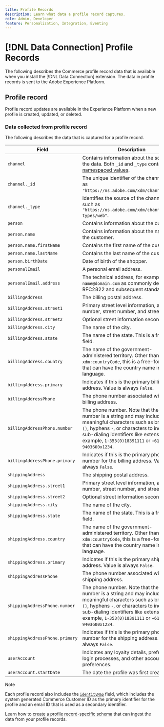 ```yaml
---
title: Profile Records
description: Learn what data a profile record captures.
role: Admin, Developer
feature: Personalization, Integration, Eventing
---
```

# [!DNL Data Connection] Profile Records

The following describes the Commerce profile record data that is available when you install the [!DNL Data Connection] extension. The data in profile records is sent to the Adobe Experience Platform.

## Profile record

Profile record updates are available in the Experience Platform when a new profile is created, updated, or deleted.

### Data collected from profile record

The following describes the data that is captured for a profile record.

|Field|Description|
|---|---|
|`channel`|Contains information about the source of the data. Both `_id` and `_type` contain [namespaced values](https://experienceleague.adobe.com/en/docs/experience-platform/xdm/schema/namespaces).|
|`channel._id`|The unique identifier of the channel, such as `"https://ns.adobe.com/xdm/channels/web"`.|
|`channel._type`|Identifies the source of the channel data, such as `"https://ns.adobe.com/xdm/channel-types/web"`.|
|`person`|Contains information about the customer.|
|`person.name`|Contains information about the name of the customer.|
|`person.name.firstName`|Contains the first name of the customer.|
|`person.name.lastName`|Contains the last name of the customer.|
|`person.birthDate`| Date of birth of the shopper.|
|`personalEmail`|A personal email address.|
|`personalEmail.address`|The technical address, for example, `name@domain.com` as commonly defined in RFC2822 and subsequent standards.|
|`billingAddress`|The billing postal address.|
|`billingAddress.street1`|Primary street level information, apartment number, street number, and street name.|
|`billingAddress.street2`|Optional street information second line.|
|`billingAddress.city`|The name of the city.|
|`billingAddress.state`|The name of the state. This is a free-form field.|
|`billingAddress.country`|The name of the government-administered territory. Other than `xdm:countryCode`, this is a free-form field that can have the country name in any language.|
|`billingAddress.primary`|Indicates if this is the primary billing address. Value is always `False`.|
|`billingAddressPhone`|The phone number associated with the billing address.|
|`billingAddressPhone.number`|The phone number. Note that the phone number is a string and may include meaningful characters such as brackets `()`, hyphens `-`, or characters to indicate sub-dialing identifiers like extensions `x` for example,  `1-353(0)18391111` or `+613 9403600x1234`.|
|`billingAddressPhone.primary`|Indicates if this is the primary phone number for the billing address. Value is always `False`.|
|`shippingAddress`|The shipping postal address.|
|`shippingAddress.street1`|Primary street level information, apartment number, street number, and street name.|
|`shippingAddress.street2`|Optional street information second line.|
|`shippingAddress.city`|The name of the city.|
|`shippingAddress.state`|The name of the state. This is a free-form field.|
|`shippingAddress.country`|The name of the government-administered territory. Other than `xdm:countryCode`, this is a free-form field that can have the country name in any language.|
|`shippingAddress.primary`|Indicates if this is the primary shipping address. Value is always `False`.|
|`shippingAddressPhone`|The phone number associated with the shipping address.|
|`shippingAddressPhone.number`|The phone number. Note that the phone number is a string and may include meaningful characters such as brackets `()`, hyphens `-`, or characters to indicate sub-dialing identifiers like extensions `x` for example,  `1-353(0)18391111` or `+613 9403600x1234`.|
|`shippingAddressPhone.primary`|Indicates if this is the primary phone number for the shipping address. Value is always `False`.|
|`userAccount`| Indicates any loyalty details, preferences, login processes, and other account preferences.|
|`userAccount.startDate`| The date the profile was first created.|

>[!NOTE]
>
>Each profile record also includes the [`identityMap`](https://experienceleague.adobe.com/en/docs/experience-platform/xdm/field-groups/profile/identitymap) field, which includes the system generated Commerce Customer ID as the primary identifier for the profile and an email ID that is used as a secondary identifier.

Learn how to [create a profile record-specific schema](profile-data.md) that can ingest the data from your profile records.
